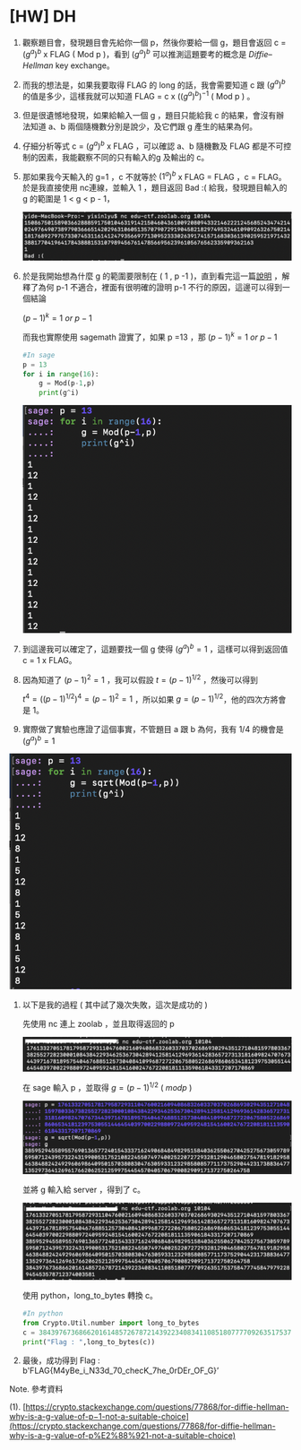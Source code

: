 # [HW] DH

1. 觀察題目會，發現題目會先給你一個 p，然後你要給一個 g，題目會返回 c = $(g^a)^b$ x FLAG ( Mod p )，看到 $(g^a)^b$ 可以推測這題要考的概念是 *Diffie*–*Hellman* key exchange。

1. 而我的想法是，如果我要取得 FLAG 的 long 的話，我會需要知道 c 跟 $(g^a)^b$ 的值是多少，這樣我就可以知道 FLAG =  c x  $((g^a)^b)^{-1}$ ( Mod p ) 。

1. 但是很遺憾地發現，如果給輸入一個 g ，題目只能給我 c 的結果，會沒有辦法知道 a、b 兩個隨機數分別是說少，及它們跟 g 產生的結果為何。

1. 仔細分析等式 c =  $(g^a)^b$ x FLAG ，可以確認 a、b 隨機數及 FLAG 都是不可控制的因素，我能觀察不同的只有輸入的g 及輸出的 c。

1. 那如果我今天輸入的 g=1 ，c 不就等於 $(1^a)^b$ x FLAG  = FLAG ，c = FLAG。於是我直接使用 nc連線，並輸入 1 ，題目返回 Bad :( 給我，發現題目輸入的 g 的範圍是 1 < g < p - 1，
    
    ![截圖 2022-10-17 下午9.52.14.png](%5BHW%5D%20DH%204c98f400ce8247cfa2679d5f1a44bdfd/%25E6%2588%25AA%25E5%259C%2596_2022-10-17_%25E4%25B8%258B%25E5%258D%25889.52.14.png)
    

1. 於是我開始想為什麼 g 的範圍要限制在 ( 1 , p -1 )，直到看完這一篇[說明](https://crypto.stackexchange.com/questions/77868/for-diffie-hellman-why-is-a-g-value-of-p−1-not-a-suitable-choice) ，解釋了為何 p-1 不適合，裡面有很明確的證明 p-1 不行的原因，這邊可以得到一個結論
    
    $( p - 1 )^k = 1\ or\ p-1$ 
    
    而我也實際使用 sagemath 證實了，如果 p =13 ，那 $( p - 1 )^k = 1\ or\ p-1$ 
    
    ```python
    #In sage 
    p = 13
    for i in range(16):
    	g = Mod(p-1,p)
    	print(g^i)
    ```
    
    ![截圖 2022-10-17 下午10.33.17.png](%5BHW%5D%20DH%204c98f400ce8247cfa2679d5f1a44bdfd/%25E6%2588%25AA%25E5%259C%2596_2022-10-17_%25E4%25B8%258B%25E5%258D%258810.33.17.png)
    

1. 到這邊我可以確定了，這題要找一個 g 使得 $(g^a)^b = 1$ ，這樣可以得到返回值 c = 1 x FLAG。
2. 因為知道了 $(p-1)^{2} = 1$ ，我可以假設 $t = (p-1)^{1/2}$  ，然後可以得到
    
     $t^4 = ((p-1)^{1/2})^4 = (p-1)^2 =1$ ，所以如果 $g = (p-1)^{1/2}$，他的四次方將會是 1。
    
3. 實際做了實驗也應證了這個事實，不管題目 a 跟 b 為何，我有 1/4 的機會是 $(g^a)^b =1$

![截圖 2022-10-17 下午10.31.03.png](%5BHW%5D%20DH%204c98f400ce8247cfa2679d5f1a44bdfd/%25E6%2588%25AA%25E5%259C%2596_2022-10-17_%25E4%25B8%258B%25E5%258D%258810.31.03.png)

1. 以下是我的過程 ( 其中試了幾次失敗，這次是成功的 )
    
    先使用 nc 連上 zoolab ，並且取得返回的 p 
    
    ![截圖 2022-10-17 下午10.43.00.png](%5BHW%5D%20DH%204c98f400ce8247cfa2679d5f1a44bdfd/%25E6%2588%25AA%25E5%259C%2596_2022-10-17_%25E4%25B8%258B%25E5%258D%258810.43.00.png)
    
    在 sage 輸入 p ，並取得 $g = (p-1)^{1/2}\ (\ mod p \ )$
    
    ![截圖 2022-10-17 下午10.44.55.png](%5BHW%5D%20DH%204c98f400ce8247cfa2679d5f1a44bdfd/%25E6%2588%25AA%25E5%259C%2596_2022-10-17_%25E4%25B8%258B%25E5%258D%258810.44.55.png)
    
    並將 g 輸入給 server ，得到了 c。
    
    ![截圖 2022-10-17 下午10.48.58.png](%5BHW%5D%20DH%204c98f400ce8247cfa2679d5f1a44bdfd/%25E6%2588%25AA%25E5%259C%2596_2022-10-17_%25E4%25B8%258B%25E5%258D%258810.48.58.png)
    
    使用 python，long_to_bytes 轉換 c。
    
    ```python
    #In python
    from Crypto.Util.number import long_to_bytes
    c = 38439767368662016148572678721439223408341108518077770926351753758477745847979228945453578712374003581
    print("Flag : ",long_to_bytes(c))
    ```
    
2. 最後，成功得到 Flag : b'FLAG{M4yBe_i_N33d_70_checK_7he_0rDEr_OF_G}’

Note. 參考資料

(1). [https://crypto.stackexchange.com/questions/77868/for-diffie-hellman-why-is-a-g-value-of-p−1-not-a-suitable-choice](https://crypto.stackexchange.com/questions/77868/for-diffie-hellman-why-is-a-g-value-of-p%E2%88%921-not-a-suitable-choice)